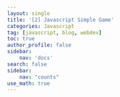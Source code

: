 ```yaml
---
layout: single
title: '[2] Javascript Simple Game'
categories: Javascript
tag: [javascript, blog, webdev]
toc: true
author_profile: false
sidebar:
    nav: 'docs'
search: false
sidebar:
    nav: "counts"
use_math: true
---
```


